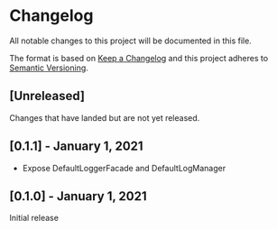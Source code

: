 # Changelog

All notable changes to this project will be documented in this file.

The format is based on [Keep a Changelog](http://keepachangelog.com/en/1.0.0/)
and this project adheres to [Semantic Versioning](http://semver.org/spec/v2.0.0.html).

## [Unreleased]

Changes that have landed but are not yet released.

## [0.1.1] - January 1, 2021

- Expose DefaultLoggerFacade and DefaultLogManager

## [0.1.0] - January 1, 2021

Initial release
